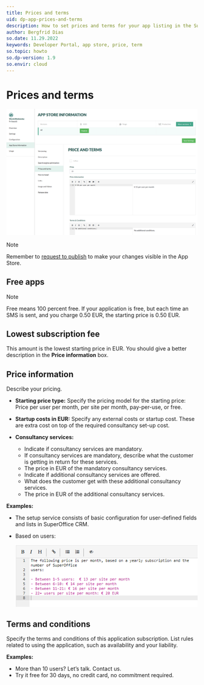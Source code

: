 ```yaml
---
title: Prices and terms
uid: dp-app-prices-and-terms
description: How to set prices and terms for your app listing in the SuperOffice Developer Portal.
author: Bergfrid Dias
so.date: 11.29.2022
keywords: Developer Portal, app store, price, term
so.topic: howto
so.dp-version: 1.9
so.envir: cloud
---
```


# Prices and terms

![App store information, prices and terms -screenshot][img1]

> [!NOTE]
> Remember to [request to publish][1] to make your changes visible in the App Store.

## Free apps

> [!NOTE]
> Free means 100 percent free. If your application is free, but each time an SMS is sent, and you charge 0.50 EUR, the starting price is 0.50 EUR.

## Lowest subscription fee

This amount is the lowest starting price in EUR. You should give a better description in the **Price information** box.

## Price information

Describe your pricing.

* **Starting price type:** Specify the pricing model for the starting price: Price per user per month, per site per month, pay-per-use, or free.

* **Startup costs in EUR:** Specify any external costs or startup cost. These are extra cost on top of the required consultancy set-up cost.

* **Consultancy services:**
  * Indicate if consultancy services are mandatory.
  * If consultancy services are mandatory, describe what the customer is getting in return for these services.
  * The price in EUR of the mandatory consultancy services.
  * Indicate if additional consultancy services are offered.
  * What does the customer get with these additional consultancy services.
  * The price in EUR of the additional consultancy services.

**Examples:**

* The setup service consists of basic configuration for user-defined fields and lists in SuperOffice CRM.

* Based on users:

    ![App store information, prices and terms -screenshot][img2]

## Terms and conditions

Specify the terms and conditions of this application subscription. List rules related to using the application, such as availability and your liability.

**Examples:**

* More than 10 users? Let’s talk. Contact us.
* Try it free for 30 days, no credit card, no commitment required.

<!-- Referenced links -->
[1]: update-app-page.md#request-to-publish

<!-- Referenced images -->
[img1]: media/prices-and-terms.png
[img2]: media/price-based-on-users.png
